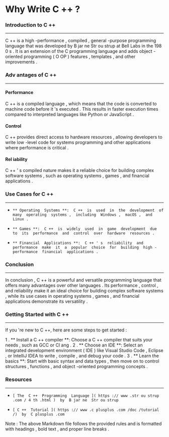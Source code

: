 Why  Write  C ++ ?
 =============== 

 ###  Introduction  to  C ++
 ---------------- --------

 C ++  is  a  high -performance ,  compiled ,  general -purpose  programming  language  that  was  developed  by  B jar ne  Str ou strup  at  Bell  Labs  in  the   198 0 s .  It  is  an  extension  of  the  C  programming  language  and  adds  object -oriented  programming  ( O OP )  features ,  templates ,  and  other  improvements .

 ###  Adv antages  of  C ++
 ---------------- ----

 ####  Performance 
 C ++  is  a  compiled  language ,  which  means  that  the  code  is  converted  to  machine  code  before  it 's  executed .  This  results  in  faster  execution  times  compared  to  interpreted  languages  like  Python  or  JavaScript .

 ####  Control 
 C ++  provides  direct  access  to  hardware  resources ,  allowing  developers  to  write  low -level  code  for  systems  programming  and  other  applications  where  performance  is  critical .

 ####  Rel iability 
 C ++ ' s  compiled  nature  makes  it  a  reliable  choice  for  building  complex  software  systems ,  such  as  operating  systems ,  games ,  and  financial  applications .

 ###  Use  Cases  for  C ++
 ---------------- -------

 *     ** Operating  Systems **:  C ++  is  used  in  the  development  of  many  operating  systems ,  including  Windows ,  macOS ,  and  Linux .
 *     ** Games **:  C ++  is  widely  used  in  game  development  due  to  its  performance  and  control  over  hardware  resources .
 *     ** Financial  Applications **:  C ++ ' s  reliability  and  performance  make  it  a  popular  choice  for  building  high -performance  financial  applications .

 ###  Conclusion 
 ----------

 In  conclusion ,  C ++  is  a  powerful  and  versatile  programming  language  that  offers  many  advantages  over  other  languages .  Its  performance ,  control ,  and  reliability  make  it  an  ideal  choice  for  building  complex  software  systems ,  while  its  use  cases  in  operating  systems ,  games ,  and  financial  applications  demonstrate  its  versatility .

 ###  Getting  Started  with  C ++
 ---------------- -----------

 If  you 're  new  to  C ++,  here  are  some  steps  to  get  started :

 1 .    ** Install  a  C ++  compiler **:  Choose  a  C ++  compiler  that  suits  your  needs ,  such  as  GCC  or  Cl ang .
 2 .    ** Choose  an  IDE **:  Select  an  integrated  development  environment  ( IDE )  like  Visual  Studio  Code ,  Eclipse ,  or  IntelliJ  IDEA  to  write ,  compile ,  and  debug  your  code .
 3 .    ** Learn  the  basics **:  Start  with  basic  syntax  and  data  types ,  then  move  on  to  control  structures ,  functions ,  and  object -oriented  programming  concepts .

 ###  Resources 
 ------------ -

 *     [ The  C ++  Programming  Language ]( https :// www .str ou strup .com / 4 th .html )  by  B jar ne  Str ou strup 
 *     [ C ++  Tutorial ]( https :// www .c plusplus .com /doc /tutorial /)  by  C plusplus .com 

 Note :  The  above  Markdown  file  follows  the  provided  rules  and  is  formatted  with  headings ,  bold  text ,  and  proper  line  breaks .  